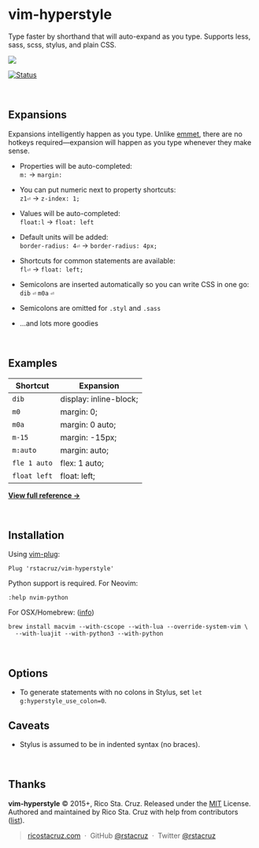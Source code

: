 # vim-hyperstyle

Type faster by shorthand that will auto-expand as you type. Supports less, sass, scss, stylus, and plain CSS.

![](https://raw.githubusercontent.com/rstacruz/vim-hyperstyle/gh-pages/screencast.gif?2)

[![Status](https://travis-ci.org/rstacruz/vim-hyperstyle.svg?branch=master)](https://travis-ci.org/rstacruz/vim-hyperstyle)

<br>

## Expansions

Expansions intelligently happen as you type. Unlike [emmet], there are no hotkeys required—expansion will happen as you type whenever they make sense.

* Properties will be auto-completed:<br>`m:` → `margin:`

* You can put numeric next to property shortcuts:<br>`z1⏎` → `z-index: 1;`

* Values will be auto-completed:<br>`float:l` → `float: left`

* Default units will be added:<br>`border-radius: 4⏎` → `border-radius: 4px;`

* Shortcuts for common statements are available:<br>`fl⏎` → `float: left;`

* Semicolons are inserted automatically so you can write CSS in one go:<br>`dib` `⏎` `m0a` `⏎`

* Semicolons are omitted for `.styl` and `.sass`

* ...and lots more goodies

<br>

## Examples

| Shortcut     | Expansion              |
| ---          | ---                    |
| `dib`        | display: inline-block; |
| `m0`         | margin: 0;             |
| `m0a`        | margin: 0 auto;        |
| `m-15`       | margin: -15px;         |
| `m:auto`     | margin: auto;          |
| `fle 1 auto` | flex: 1 auto;          |
| `float left` | float: left;           |

**[View full reference →](REFERENCE.md)**

<br>

## Installation

Using [vim-plug]:

```vim
Plug 'rstacruz/vim-hyperstyle'
```

Python support is required. For Neovim:

    :help nvim-python

For OSX/Homebrew: ([info](http://ricostacruz.com/til/use-macvim-with-lua.html))

```
brew install macvim --with-cscope --with-lua --override-system-vim \
  --with-luajit --with-python3 --with-python
```

<br>

## Options
* To generate statements with no colons in Stylus, set `let g:hyperstyle_use_colon=0`.

## Caveats

* Stylus is assumed to be in indented syntax (no braces).

<br>

## Thanks

**vim-hyperstyle** © 2015+, Rico Sta. Cruz. Released under the [MIT] License.<br>
Authored and maintained by Rico Sta. Cruz with help from contributors ([list][contributors]).

> [ricostacruz.com](http://ricostacruz.com) &nbsp;&middot;&nbsp;
> GitHub [@rstacruz](https://github.com/rstacruz) &nbsp;&middot;&nbsp;
> Twitter [@rstacruz](https://twitter.com/rstacruz)

[MIT]: http://mit-license.org/
[contributors]: http://github.com/rstacruz/vim-hyperstyle/contributors
[vim-plug]: https://github.com/junegunn/vim-plug
[emmet]: http://emmet.io/
